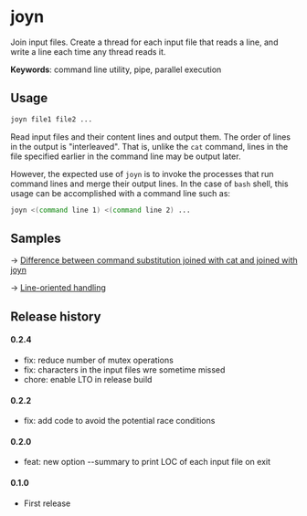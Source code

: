 # joyn

Join input files. Create a thread for each input file that reads a line, and write a line each time any thread reads it.

**Keywords**: command line utility, pipe, parallel execution

## Usage

```sh
joyn file1 file2 ...
```

Read input files and their content lines and output them.
The order of lines in the output is "interleaved". That is, unlike the `cat` command, lines in the file specified earlier in the command line may be output later.

However, the expected use of `joyn` is to invoke the processes that run command lines and merge their output lines.
In the case of `bash` shell, this usage can be accomplished with a command line such as:

```sh
joyn <(command line 1) <(command line 2) ...
```

## Samples

&rarr; [Difference between command substitution joined with cat and joined with joyn](samples/command-subsutitution-joyn.md)

&rarr; [Line-oriented handling](samples/line-oriented.md)

## Release history

#### 0.2.4

* fix: reduce number of mutex operations
* fix: characters in the input files wre sometime missed
* chore: enable LTO in release build

#### 0.2.2

* fix: add code to avoid the potential race conditions

#### 0.2.0

* feat: new option --summary to print LOC of each input file on exit

#### 0.1.0

* First release